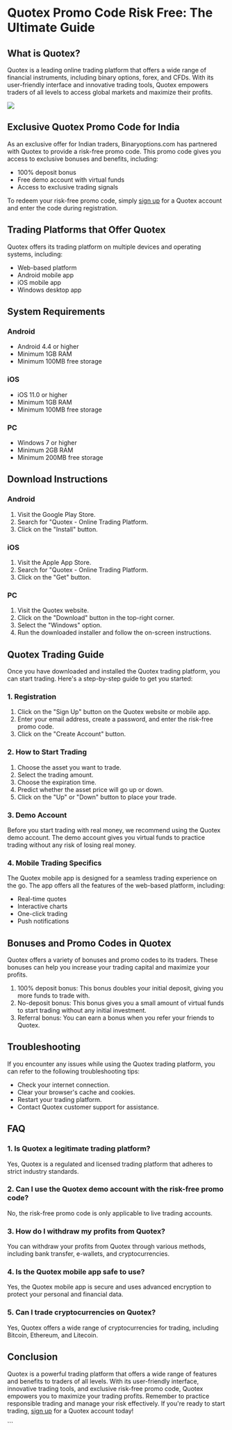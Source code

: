 # Quotex Promo Code Risk Free: The Ultimate Guide

## What is Quotex?

Quotex is a leading online trading platform that offers a wide range of
financial instruments, including binary options, forex, and CFDs. With
its user-friendly interface and innovative trading tools, Quotex
empowers traders of all levels to access global markets and maximize
their profits.

[![](https://static.quotex.io/files/4_en/300_250.jpg)](https://traff.sbs/brokerqxlid)

## Exclusive Quotex Promo Code for India

As an exclusive offer for Indian traders, Binaryoptions.com has
partnered with Quotex to provide a risk-free promo code. This promo code
gives you access to exclusive bonuses and benefits, including:

-   100% deposit bonus
-   Free demo account with virtual funds
-   Access to exclusive trading signals

To redeem your risk-free promo code, simply [sign
up](\%22https://traff.sbs/brokerqxsignup\%22) for a Quotex account and
enter the code during registration.

## Trading Platforms that Offer Quotex

Quotex offers its trading platform on multiple devices and operating
systems, including:

-   Web-based platform
-   Android mobile app
-   iOS mobile app
-   Windows desktop app

## System Requirements

### Android

-   Android 4.4 or higher
-   Minimum 1GB RAM
-   Minimum 100MB free storage

### iOS

-   iOS 11.0 or higher
-   Minimum 1GB RAM
-   Minimum 100MB free storage

### PC

-   Windows 7 or higher
-   Minimum 2GB RAM
-   Minimum 200MB free storage

## Download Instructions

### Android

1.  Visit the Google Play Store.
2.  Search for "Quotex - Online Trading Platform.
3.  Click on the "Install" button.

### iOS

1.  Visit the Apple App Store.
2.  Search for "Quotex - Online Trading Platform.
3.  Click on the "Get" button.

### PC

1.  Visit the Quotex website.
2.  Click on the "Download" button in the top-right corner.
3.  Select the "Windows" option.
4.  Run the downloaded installer and follow the on-screen instructions.

## Quotex Trading Guide

Once you have downloaded and installed the Quotex trading platform, you
can start trading. Here\'s a step-by-step guide to get you started:

### 1. Registration

1.  Click on the "Sign Up" button on the Quotex website or mobile
    app.
2.  Enter your email address, create a password, and enter the risk-free
    promo code.
3.  Click on the "Create Account" button.

### 2. How to Start Trading

1.  Choose the asset you want to trade.
2.  Select the trading amount.
3.  Choose the expiration time.
4.  Predict whether the asset price will go up or down.
5.  Click on the "Up" or "Down" button to place your trade.

### 3. Demo Account

Before you start trading with real money, we recommend using the Quotex
demo account. The demo account gives you virtual funds to practice
trading without any risk of losing real money.

### 4. Mobile Trading Specifics

The Quotex mobile app is designed for a seamless trading experience on
the go. The app offers all the features of the web-based platform,
including:

-   Real-time quotes
-   Interactive charts
-   One-click trading
-   Push notifications

## Bonuses and Promo Codes in Quotex

Quotex offers a variety of bonuses and promo codes to its traders. These
bonuses can help you increase your trading capital and maximize your
profits.

1.  100% deposit bonus: This bonus doubles your initial deposit, giving
    you more funds to trade with.
2.  No-deposit bonus: This bonus gives you a small amount of virtual
    funds to start trading without any initial investment.
3.  Referral bonus: You can earn a bonus when you refer your friends to
    Quotex.

## Troubleshooting

If you encounter any issues while using the Quotex trading platform, you
can refer to the following troubleshooting tips:

-   Check your internet connection.
-   Clear your browser\'s cache and cookies.
-   Restart your trading platform.
-   Contact Quotex customer support for assistance.

## FAQ

### 1. Is Quotex a legitimate trading platform?

Yes, Quotex is a regulated and licensed trading platform that adheres to
strict industry standards.

### 2. Can I use the Quotex demo account with the risk-free promo code?

No, the risk-free promo code is only applicable to live trading
accounts.

### 3. How do I withdraw my profits from Quotex?

You can withdraw your profits from Quotex through various methods,
including bank transfer, e-wallets, and cryptocurrencies.

### 4. Is the Quotex mobile app safe to use?

Yes, the Quotex mobile app is secure and uses advanced encryption to
protect your personal and financial data.

### 5. Can I trade cryptocurrencies on Quotex?

Yes, Quotex offers a wide range of cryptocurrencies for trading,
including Bitcoin, Ethereum, and Litecoin.

## Conclusion

Quotex is a powerful trading platform that offers a wide range of
features and benefits to traders of all levels. With its user-friendly
interface, innovative trading tools, and exclusive risk-free promo code,
Quotex empowers you to maximize your trading profits. Remember to
practice responsible trading and manage your risk effectively. If
you\'re ready to start trading, [sign
up](\%22https://traff.sbs/brokerqxsignup\%22) for a Quotex account
today!

\`\`\`

